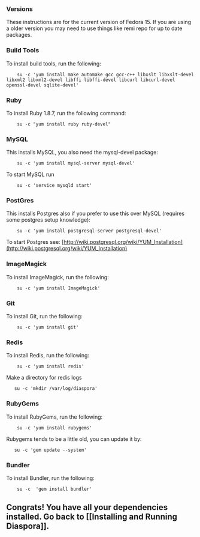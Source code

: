 ### Versions

These instructions are for the current version of Fedora 15. If you are using a older version you may need to use things like remi repo for up to date packages.

### Build Tools

To install build tools, run the following:

        su -c 'yum install make automake gcc gcc-c++ libxslt libxslt-devel libxml2 libxml2-devel libffi libffi-devel libcurl libcurl-devel openssl-devel sqlite-devel'

### Ruby

To install Ruby 1.8.7, run the following command:

        su -c "yum install ruby ruby-devel"

### MySQL

This installs MySQL, you also need the mysql-devel package:

        su -c 'yum install mysql-server mysql-devel'

To start MySQL run

        su -c 'service mysqld start'

### PostGres

This installs Postgres also if you prefer to use this over MySQL (requires some postgres setup knowledge):

        su -c 'yum install postgresql-server postgresql-devel'

To start Postgres see: [http://wiki.postgresql.org/wiki/YUM_Installation](http://wiki.postgresql.org/wiki/YUM_Installation)

### ImageMagick

To install ImageMagick, run the following:

        su -c 'yum install ImageMagick'

### Git

To install Git, run the following:

        su -c 'yum install git'

### Redis

To install Redis, run the following:

        su -c 'yum install redis'

Make a directory for redis logs

       su -c 'mkdir /var/log/diaspora'

### RubyGems

To install RubyGems, run the following:

        su -c 'yum install rubygems'

Rubygems tends to be a little old, you can update it by:

       su -c 'gem update --system'

### Bundler

To install Bundler, run the following:

        su -c  'gem install bundler'

## Congrats! You have all your dependencies installed. Go back to [[Installing and Running Diaspora]].
